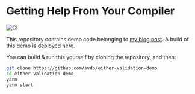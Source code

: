 Getting Help From Your Compiler
===============================

![CI](https://github.com/svdo/either-validation-demo/workflows/CI/badge.svg)

This repository contains demo code belonging to [my blog post][blog-post]. A
build of this demo is [deployed here][deployed].

You can build & run this yourself by cloning the repository, and then:

```bash
git clone https://github.com/svdo/either-validation-demo
cd either-validation-demo
yarn
yarn start
```

[blog-post]: https://040code.github.io/2020/05/25/getting-help-from-your-compiler
[deployed]: http://svdo.github.io/either-validation-demo/
